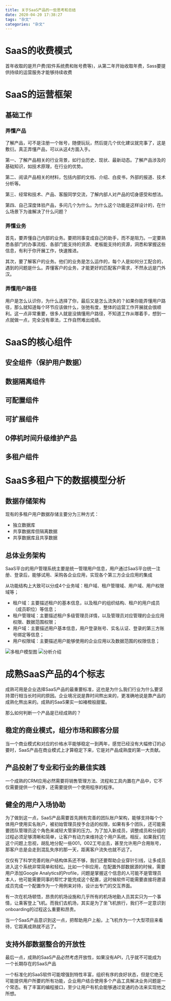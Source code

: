 ```yaml
---
title: 关于SaaS产品的一些思考和总结
date: 2020-04-20 17:38:27
tags: "杂文"
categories: "杂文"
---
```

# SaaS的收费模式

首年收取的是开户费(软件系统费和账号费等)，从第二年开始收取年费，Sass要提供持续的运营服务才能够持续收费

# SaaS的运营框架

## 基础工作


### 弄懂产品

了解产品，可不是注册一个账号，随便玩玩，然后提几个优化建议就完事了，这是敷衍。真正弄懂产品，可以从这4方面入手。

第一、了解产品相关的行业背景，如行业历史、现状、最新动态。了解产品涉及的基础知识，如技术原理，在行业的优势。

第二、阅读产品相关的材料，包括内部的文档、介绍、白皮书，外部的报道、技术分析等。

第三、经常和技术、产品、客服同学交流，了解内部人对产品的切身感受和想法。

第四、自己深度体验产品，多问几个为什么。为什么这个功能是这样设计的，在什么场景下为谁解决了什么问题？

### 弄懂业务
首先，要弄懂自己内部的业务。要把同事变成自己的助手，而不是阻力。一定要熟悉各部门的办事流程、各部门能支持的资源、老板能支持的资源，洞悉和掌握这些信息，有利于你开展工作，快速推进。

其次，要了解客户的业务。他们的业务是怎么运作的，每个人是如何分工配合的，遇到的问题是什么。弄懂客户的业务，才能更好的匹配客户需求，不然永远是门外汉。

### 弄懂用户路径

用户是怎么认识你，为什么选择了你，最后又是怎么流失的？如果你能弄懂用户路径，那么就知道每个环节应该做什么，张弛有度，整体的运营工作开展就会很顺利。这一点非常重要，很多人就是没搞懂用户路径，不知道工作从哪着手，想到一点就做一点，完全没有章法，工作自然难出成绩。

# SaaS的核心组件

## 安全组件（保护用户数据）

## 数据隔离组件

## 可配置组件

## 可扩展组件

## 0停机时间升级维护产品

## 多租户组件

# SaaS多租户下的数据模型分析

## 数据存储架构

现有的多租户用户数据存储主要分为三种方式：
* 独立数据库
* 共享数据库但隔离数据
* 共享数据库且共享数据

## 总体业务架构

SaaS平台的用户管理系统主要是统一管理用户信息，用户通过SaaS平台统一注册、登录后，能够试用、采购各企业应用，实现各个第三方企业应用的集成

从功能结构上大致可以分成4个业务域：租户域、租户管理域、用户域、用户权限域等；

* 租户域：主要描述租户的基本信息，以及租户的组织结构、租户的用户成员（成员职位）等信息；
* 租户管理域：主要描述租户多级管理员详情，以及管理员对应管理的企业应用权限、数据范围权限；
* 用户域：主要描述用户基本信息，用户登录账号、实名认证、登录的第三方账号绑定等信息；
* 用户权限域：主要描述用户能够使用的企业应用以及数据范围的权限信息；

![多租户模型图](https://img-blog.csdn.net/20180622144116115?watermark/2/text/aHR0cHM6Ly9ibG9nLmNzZG4ubmV0L2hvdF9zdW1tZXJ5/font/5a6L5L2T/fontsize/400/fill/I0JBQkFCMA==/dissolve/70)
![分析介绍](https://img-blog.csdnimg.cn/20200404205531179.png?x-oss-process=image/watermark,type_ZmFuZ3poZW5naGVpdGk,shadow_10,text_aHR0cHM6Ly9ibG9nLmNzZG4ubmV0L0hvdGljZTg4OA==,size_16,color_FFFFFF,t_70)


# 成熟SaaS产品的4个标志

成熟可用是企业选择SaaS产品的最重要标准，这也是为什么我们行业为什么要坚持潜行相当长时间的原因。企业境况说是靠时间熬出来的，更准确地说是靠产品的成熟化熬出来的。成熟的SaaS果实一如褚橙般甜蜜。

那么如何判断一个产品是已经成熟的？

## 稳定的商业模式，组分市场和顾客分层
当一个商业模式和对应的价格水平能够稳定一到两年，感觉已经没有大幅修订的必要时，SaaS产品在商业模式上才算稳定下来，它是对产品成熟度的第一大贡献。

## 产品投射了专业和行业的最佳实践
一个成熟的CRM应用必然需要将销售管理方法、流程和工具内置在产品中，它不仅需要提供一个程序，还需要提供一个使用程序的程序。

## 健全的用户入场协助
为了做到这一点，SaaS产品需要首先拥有完善的团队账户架构，能够支持每个个体用户使用实名账户，被初始管理员授予合适的权限，如果有多个团队，还可能需要团队管理员这个角色来减轻大管家的压力。为了加入新成员，调整成员和分组的过程必须足够清晰和简单，让客户有动力来维持这个用户系统。相反，如果我们在这个问题上忽视，胡乱地分配一些001，002工号出去，甚至允许用户合用账号，那客户总是会走到混乱失序的那一天，距离客户流失也就不远了。

仅仅有了科学完善的账户结构体系还不够，我们还要帮助企业穿针引线，让多成员进入这个系统非常简单和轻松。比如一个BI应用，在配置外部数据源的时候，需要用户添加Google Analytics的Profile，问题是掌握这个信息的人可能不是管理员本人，他可能需要同事的帮忙才能完成这个配置，这时候软件可能需要直接将邀请成员完成一个配置作为一个用例来对待，设计出专门的交互界面。

有一次在机场顿悟，昂贵的机场设施和几乎所有的机场地勤人员其实只为一个事情，让乘客登上飞机。而我们去机场，其实是为了坐飞机旅行，我们不一定意识到onboarding的过程这么重要和昂贵。

当一个SaaS产品意识到这一点，把帮助用户上船，上飞机作为一个大型项目来看待，它距离成熟就不远了。
## 支持外部数据整合的开放性

最后一点，成熟的SaaS产品必然考虑开放性，如果没有API，几乎就不可能成为一个长期存在的SaaS产品

一个标准化的SaaS软件可能增强到特性丰富，组织有序的良好状态，但是它绝无可能提供用户所要的所有功能，企业用户结合使用多个产品工具解决业务问题是一个常态。有了丰富的编程接口，至少让用户有机会能够通过变通的办法来实现他之所想。
